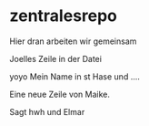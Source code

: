 zentralesrepo
=============

Hier dran arbeiten wir gemeinsam

Joelles Zeile in der Datei

yoyo
Mein Name in st Hase und ....

Eine neue Zeile von Maike.

Sagt hwh
und Elmar

